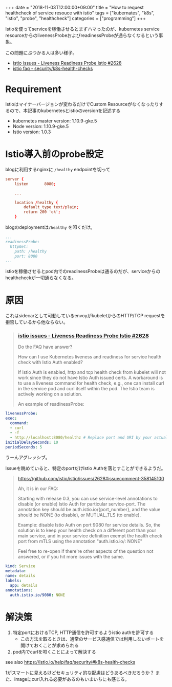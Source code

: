 +++
date = "2018-11-03T12:00:00+09:00"
title = "How to request healthcheck of service resouce with istio"
tags = ["kubernates", "k8s", "istio", "probe", "healthcheck"]
categories = ["programming"]
+++

Istioを使ってserviceを稼働させるとまずハマったのが、kubernetes service resourceからのlivenessProbeおよびreadinessProbeが通らなくなるという事象。

この問題にぶつかる人は多い様子。

- [istio issues - Liveness Readiness Probe Istio #2628](https://github.com/istio/istio/issues/2628)
- [istio faq - security/k8s-health-checks](https://istio.io/help/faq/security/#k8s-health-checks)

# Requirement

Istioはマイナーバージョンが変わるだけでCustom Resourceがなくなったりするので、本記事のkubernetesとistioのversionを記述する

- kubernetes master version: 1.10.9-gke.5
- Node version: 1.10.9-gke.5
- Istio version: 1.0.3

# Istio導入前のprobe設定

blogに利用するnginxに `/healthy` endpointを切って

```conf
server {
    listen       8080;

    ...

    location /healthy {
        default_type text/plain;
        return 200 'ok';
    }
```

blogのdeploymentは`/healthy` を叩くだけ。

```yaml
...
readinessProbe:
  httpGet:
    path: /healthy
    port: 8080
...
```

istioを稼働させるとpod内でのreadinessProbeは通るのだが、serviceからのhealthcheckが一切通らなくなる。

# 原因

これはsidecarとして可動しているenvoyがkubeletからのHTTP/TCP requestを拒否しているから他ならない。

> ### [istio issues - Liveness Readiness Probe Istio #2628](https://github.com/istio/istio/issues/2628)
>
> Do the FAQ have answer?
>
> How can I use Kubernetes liveness and readiness for service health check with Istio Auth enabled?
>
> If Istio Auth is enabled, http and tcp health check from kubelet will not work since they do not have Istio Auth issued certs.
> A workaround is to use a liveness command for health check, e.g., one can install curl in the service pod and curl itself within the pod.
> The Istio team is actively working on a solution.
>
> An example of readinessProbe:

```yaml
livenessProbe:
exec:
  command:
  - curl
  - -f
  - http://localhost:8080/healthz # Replace port and URI by your actual health check
initialDelaySeconds: 10
periodSeconds: 5
```

うーんアグレッシブ。

Issueを眺めていると、特定のportだけIstio Authを落とすことができるようだ。


> https://github.com/istio/istio/issues/2628#issuecomment-358145100
>
> Ah, it is in our FAQ:
>
> Starting with release 0.3, you can use service-level annotations to disable (or enable) Istio Auth for particular service-port. The annotation key should be auth.istio.io/{port_number}, and the value should be NONE (to disable), or MUTUAL_TLS (to enable).
>
> Example: disable Istio Auth on port 9080 for service details.
> So, the solution is to keep your health check on a different port than your main service, and in your service definition exempt the health check port from mTLS using the annotation "auth.istio.io/<SERVICE PORT>: NONE"
> 
> Feel free to re-open if there're other aspects of the question not answered, or if you hit more issues with the same.


```yaml
kind: Service
metadata:
name: details
labels:
  app: details
annotations:
  auth.istio.io/9080: NONE
```

# 解決策

1. 特定portにおけるTCP, HTTP通信を許可するようistio authを許可する
    - この方法を取るときは、通常のサービス感通信では利用しないポートを開けておくことが求められる
1. pod内でcurlを叩くことによって解決する

see also https://istio.io/help/faq/security/#k8s-health-checks

1がスマートに見えるけどセキュリティ的な配慮はどうあるべきだろうか？
また、imageにcurl入れる必要があるのもいまいちにも感じる。
